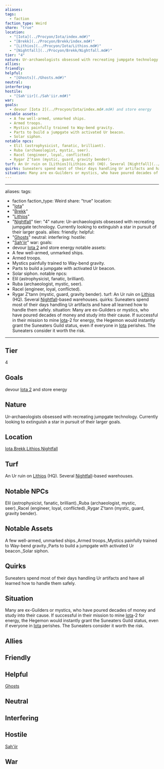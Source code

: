 ```yaml
---
aliases: 
tags:
  - faction
faction_type: Weird
share: "true"
location:
  - "[Iota](../Procyon/Iota/index.md#)"
  - "[Brekk](../Procyon/Brekk/index.md#)"
  - "[Lithios](../Procyon/Iota/Lithios.md#)"
  - "[Nightfall](../Procyon/Brekk/Nightfall.md#)"
tier: "4"
nature: Ur-archaeologists obsessed with recreating jumpgate technology. Currently looking to extinguish a star in pursuit of their larger goals.
allies: 
friendly: 
helpful:
  - "[Ghosts](./Ghosts.md#)"
neutral: 
interfering: 
hostile:
  - "[Sah'iir](./Sah'iir.md#)"
war: 
goals:
  - devour [Iota 2](../Procyon/Iota/index.md#.md#) and store energy
notable assets:
  - A few well-armed, unmarked ships.
  - Armed troops.
  - Mystics painfully trained to Way-bend gravity.
  - Parts to build a jumpgate with activated Ur beacon.
  - Solar siphon.
notable npcs:
  - Elil (astrophysicist, fanatic, brilliant).
  - Ruba (archaeologist, mystic, seer).
  - Racel (engineer, loyal, conflicted).
  - Rygar Z’tann (mystic, guard, gravity bender).
turf: An Ur ruin on [Lithios](Lithios.md) (HQ). Several [Nightfall](../Procyon/Brekk/Nightfall.md#)-based warehouses.
quirks: Suneaters spend most of their days handling Ur artifacts and have all learned how to handle them safely.
situation: Many are ex-Guilders or mystics, who have poured decades of money and study into their cause. If successful in their mission to mine [Iota](../Procyon/Iota/index.md#)-2 for energy, the Hegemon would instantly grant the Suneaters Guild status, even if everyone in [Iota](../Procyon/Iota/index.md#) perishes. The Suneaters consider it worth the risk.
---
```

---
aliases: 
tags:
  - faction
faction_type: Weird
share: "true"
location:
  - "[Iota](../Procyon/Iota/index.md#)"
  - "[Brekk](../Procyon/Brekk/index.md#)"
  - "[Lithios](../Procyon/Iota/Lithios.md#)"
  - "[Nightfall](../Procyon/Brekk/Nightfall.md#)"
tier: "4"
nature: Ur-archaeologists obsessed with recreating jumpgate technology. Currently looking to extinguish a star in pursuit of their larger goals.
allies:
friendly:
helpful:
- "[Ghosts](./Ghosts.md#)"
neutral:
interfering:
hostile:
- "[Sah'iir](./Sah'iir.md#)"
war:
goals: 
- devour [Iota 2](../Procyon/Iota/index.md#.md#) and store energy 
notable assets: 
- A few well-armed, unmarked ships.
- Armed troops.
- Mystics painfully trained to Way-bend gravity.
- Parts to build a jumpgate with activated Ur beacon.
- Solar siphon.
notable npcs:
- Elil (astrophysicist, fanatic, brilliant).
- Ruba (archaeologist, mystic, seer).
- Racel (engineer, loyal, conflicted).
- Rygar Z’tann (mystic, guard, gravity bender).
turf: An Ur ruin on [Lithios](Lithios.md) (HQ). Several [Nightfall](../Procyon/Brekk/Nightfall.md#)-based warehouses.
quirks: Suneaters spend most of their days handling Ur artifacts and have all learned how to handle them safely.
situation: Many are ex-Guilders or mystics, who have poured decades of money and study into their cause. If successful in their mission to mine [Iota](../Procyon/Iota/index.md#)-2 for energy, the Hegemon would instantly grant the Suneaters Guild status, even if everyone in [Iota](../Procyon/Iota/index.md#) perishes. The Suneaters consider it worth the risk.
---
## Tier

4

## Goals

devour [Iota 2](Procyon/Iota/Iota.md) and store energy

## Nature

Ur-archaeologists obsessed with recreating jumpgate technology. Currently looking to extinguish a star in pursuit of their larger goals.

## Location

[Iota](../Procyon/Iota/index.md.md#.md#.md#.md#.md#.md#.md#.md#),[Brekk](../Procyon/Brekk/index.md.md#.md#),[Lithios](../Procyon/Iota/Lithios.md.md#.md#),[Nightfall](../Procyon/Brekk/Nightfall.md.md#.md#.md#.md#)

## Turf

An Ur ruin on [Lithios](Lithios.md) (HQ). Several [Nightfall](Procyon/Brekk/Nightfall.md)-based warehouses.

## Notable NPCs

Elil (astrophysicist, fanatic, brilliant).,Ruba (archaeologist, mystic, seer).,Racel (engineer, loyal, conflicted).,Rygar Z’tann (mystic, guard, gravity bender).

## Notable Assets

A few well-armed, unmarked ships.,Armed troops.,Mystics painfully trained to Way-bend gravity.,Parts to build a jumpgate with activated Ur beacon.,Solar siphon.

## Quirks

Suneaters spend most of their days handling Ur artifacts and have all learned how to handle them safely.

## Situation

Many are ex-Guilders or mystics, who have poured decades of money and study into their cause. If successful in their mission to mine [Iota](Procyon/Iota/Iota.md)-2 for energy, the Hegemon would instantly grant the Suneaters Guild status, even if everyone in [Iota](Procyon/Iota/Iota.md) perishes. The Suneaters consider it worth the risk.

## Allies



## Friendly 



## Helpful 

[Ghosts](./Ghosts.md.md#.md#)

## Neutral 



## Interfering



## Hostile

[Sah'iir](./Sah'iir.md.md#.md#)

## War


